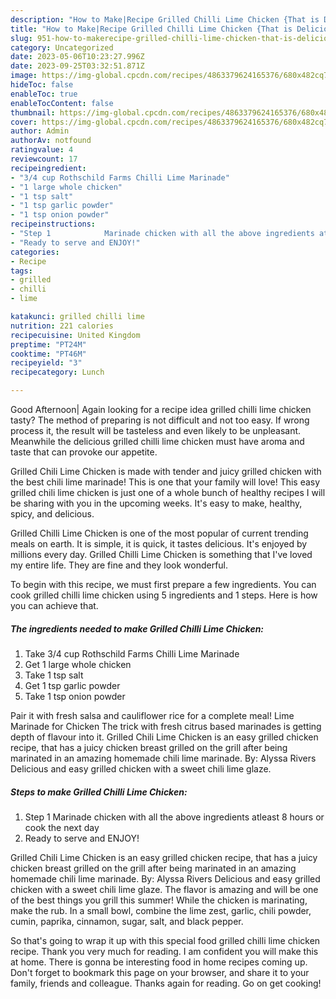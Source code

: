 ```yaml
---
description: "How to Make|Recipe Grilled Chilli Lime Chicken {That is Delicious"
title: "How to Make|Recipe Grilled Chilli Lime Chicken {That is Delicious"
slug: 951-how-to-makerecipe-grilled-chilli-lime-chicken-that-is-delicious
category: Uncategorized
date: 2023-05-06T10:23:27.996Z
date: 2023-09-25T03:32:51.871Z
image: https://img-global.cpcdn.com/recipes/4863379624165376/680x482cq70/grilled-chilli-lime-chicken-recipe-main-photo.jpg
hideToc: false
enableToc: true
enableTocContent: false
thumbnail: https://img-global.cpcdn.com/recipes/4863379624165376/680x482cq70/grilled-chilli-lime-chicken-recipe-main-photo.jpg
cover: https://img-global.cpcdn.com/recipes/4863379624165376/680x482cq70/grilled-chilli-lime-chicken-recipe-main-photo.jpg
author: Admin
authorAv: notfound
ratingvalue: 4
reviewcount: 17
recipeingredient:
- "3/4 cup Rothschild Farms Chilli Lime Marinade"
- "1 large whole chicken"
- "1 tsp salt"
- "1 tsp garlic powder"
- "1 tsp onion powder"
recipeinstructions:
- "Step 1            Marinade chicken with all the above ingredients atleast 8 hours or cook the next day"
- "Ready to serve and ENJOY!"
categories:
- Recipe
tags:
- grilled
- chilli
- lime

katakunci: grilled chilli lime 
nutrition: 221 calories
recipecuisine: United Kingdom
preptime: "PT24M"
cooktime: "PT46M"
recipeyield: "3"
recipecategory: Lunch

---
```



Good Afternoon| Again looking for a recipe idea grilled chilli lime chicken tasty? The method of preparing is not difficult and not too easy. If wrong process it, the result will be tasteless and even likely to be unpleasant. Meanwhile the delicious grilled chilli lime chicken must have aroma and taste that can provoke our appetite.





Grilled Chili Lime Chicken is made with tender and juicy grilled chicken with the best chili lime marinade! This is one that your family will love! This easy grilled chili lime chicken is just one of a whole bunch of healthy recipes I will be sharing with you in the upcoming weeks. It&#39;s easy to make, healthy, spicy, and delicious.

Grilled Chilli Lime Chicken is one of the most popular of current trending meals on earth. It is simple, it is quick, it tastes delicious. It's enjoyed by millions every day. Grilled Chilli Lime Chicken is something that I've loved my entire life. They are fine and they look wonderful.


To begin with this recipe, we must first prepare a few ingredients. You can cook grilled chilli lime chicken using 5 ingredients and 1 steps. Here is how you can achieve that.

<!--inarticleads1-->

##### The ingredients needed to make Grilled Chilli Lime Chicken:

1. Take 3/4 cup Rothschild Farms Chilli Lime Marinade
1. Get 1 large whole chicken
1. Take 1 tsp salt
1. Get 1 tsp garlic powder
1. Take 1 tsp onion powder


Pair it with fresh salsa and cauliflower rice for a complete meal! Lime Marinade for Chicken The trick with fresh citrus based marinades is getting depth of flavour into it. Grilled Chili Lime Chicken is an easy grilled chicken recipe, that has a juicy chicken breast grilled on the grill after being marinated in an amazing homemade chili lime marinade. By: Alyssa Rivers Delicious and easy grilled chicken with a sweet chili lime glaze. 

<!--inarticleads2-->

##### Steps to make Grilled Chilli Lime Chicken:

1. Step 1            Marinade chicken with all the above ingredients atleast 8 hours or cook the next day
1. Ready to serve and ENJOY!

Grilled Chili Lime Chicken is an easy grilled chicken recipe, that has a juicy chicken breast grilled on the grill after being marinated in an amazing homemade chili lime marinade. By: Alyssa Rivers Delicious and easy grilled chicken with a sweet chili lime glaze. The flavor is amazing and will be one of the best things you grill this summer! While the chicken is marinating, make the rub. In a small bowl, combine the lime zest, garlic, chili powder, cumin, paprika, cinnamon, sugar, salt, and black pepper. 

So that's going to wrap it up with this special food grilled chilli lime chicken recipe. Thank you very much for reading. I am confident you will make this at home. There is gonna be interesting food in home recipes coming up. Don't forget to bookmark this page on your browser, and share it to your family, friends and colleague. Thanks again for reading. Go on get cooking!
